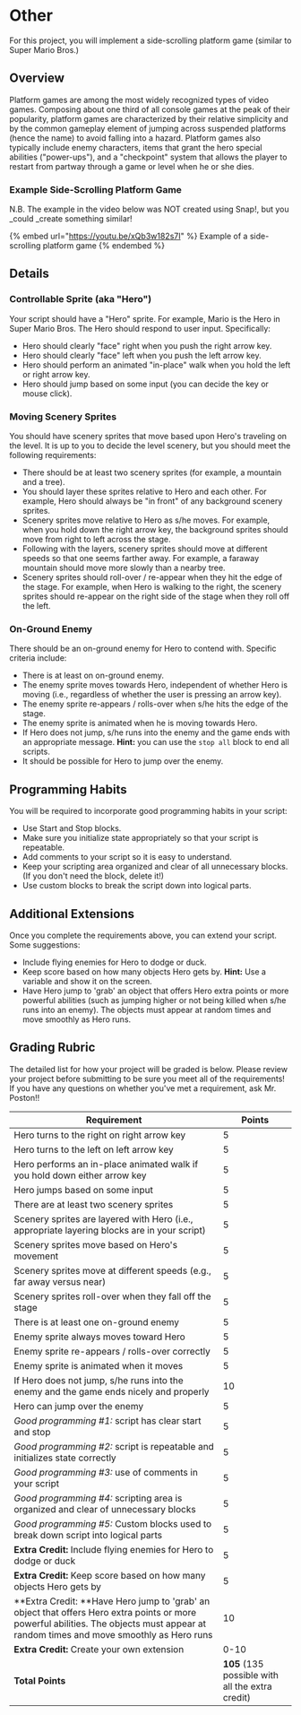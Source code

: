 # Other

For this project, you will implement a side-scrolling platform game (similar to Super Mario Bros.)

## Overview

Platform games are among the most widely recognized types of video games. Composing about one third of all console games at the peak of their popularity, platform games are characterized by their relative simplicity and by the common gameplay element of jumping across suspended platforms (hence the name) to avoid falling into a hazard. Platform games also typically include enemy characters, items that grant the hero special abilities ("power-ups"), and a "checkpoint" system that allows the player to restart from partway through a game or level when he or she dies.

### Example Side-Scrolling Platform Game

N.B. The example in the video below was NOT created using Snap!, but you _could _create something similar!

{% embed url="https://youtu.be/xQb3w182s7I" %}
Example of a side-scrolling platform game
{% endembed %}

## Details

### Controllable Sprite (aka "Hero")

Your script should have a "Hero" sprite. For example, Mario is the Hero in Super Mario Bros. The Hero should respond to user input. Specifically:

* Hero should clearly "face" right when you push the right arrow key.
* Hero should clearly "face" left when you push the left arrow key.
* Hero should perform an animated "in-place" walk when you hold the left or right arrow key.
* Hero should jump based on some input (you can decide the key or mouse click).

### Moving Scenery Sprites

You should have scenery sprites that move based upon Hero's traveling on the level. It is up to you to decide the level scenery, but you should meet the following requirements:

* There should be at least two scenery sprites (for example, a mountain and a tree).
* You should layer these sprites relative to Hero and each other. For example, Hero should always be "in front" of any background scenery sprites.
* Scenery sprites move relative to Hero as s/he moves. For example, when you hold down the right arrow key, the background sprites should move from right to left across the stage.
* Following with the layers, scenery sprites should move at different speeds so that one seems farther away. For example, a faraway mountain should move more slowly than a nearby tree.
* Scenery sprites should roll-over / re-appear when they hit the edge of the stage. For example, when Hero is walking to the right, the scenery sprites should re-appear on the right side of the stage when they roll off the left.

### On-Ground Enemy

There should be an on-ground enemy for Hero to contend with. Specific criteria include:

* There is at least on on-ground enemy.
* The enemy sprite moves towards Hero, independent of whether Hero is moving (i.e., regardless of whether the user is pressing an arrow key).
* The enemy sprite re-appears / rolls-over when s/he hits the edge of the stage.
* The enemy sprite is animated when he is moving towards Hero.
* If Hero does not jump, s/he runs into the enemy and the game ends with an appropriate message. **Hint:** you can use the `stop all` block to end all scripts.
* It should be possible for Hero to jump over the enemy.

## Programming Habits

You will be required to incorporate good programming habits in your script:

* Use Start and Stop blocks.
* Make sure you initialize state appropriately so that your script is repeatable.
* Add comments to your script so it is easy to understand.
* Keep your scripting area organized and clear of all unnecessary blocks. (If you don't need the block, delete it!)
* Use custom blocks to break the script down into logical parts.

## Additional Extensions

Once you complete the requirements above, you can extend your script. Some suggestions:

* Include flying enemies for Hero to dodge or duck.
* Keep score based on how many objects Hero gets by. **Hint:** Use a variable and show it on the screen.
* Have Hero jump to 'grab' an object that offers Hero extra points or more powerful abilities (such as jumping higher or not being killed when s/he runs into an enemy). The objects must appear at random times and move smoothly as Hero runs.

## Grading Rubric

The detailed list for how your project will be graded is below. Please review your project before submitting to be sure you meet all of the requirements! If you have any questions on whether you've met a requirement, ask Mr. Poston!!

| Requirement                                                                                                                                                                           | Points                                           |
| ------------------------------------------------------------------------------------------------------------------------------------------------------------------------------------- | ------------------------------------------------ |
| Hero turns to the right on right arrow key                                                                                                                                            | 5                                                |
| Hero turns to the left on left arrow key                                                                                                                                              | 5                                                |
| Hero performs an in-place animated walk if you hold down either arrow key                                                                                                             | 5                                                |
| Hero jumps based on some input                                                                                                                                                        | 5                                                |
| There are at least two scenery sprites                                                                                                                                                | 5                                                |
| Scenery sprites are layered with Hero (i.e., appropriate layering blocks are in your script)                                                                                          | 5                                                |
| Scenery sprites move based on Hero's movement                                                                                                                                         | 5                                                |
| Scenery sprites move at different speeds (e.g., far away versus near)                                                                                                                 | 5                                                |
| Scenery sprites roll-over when they fall off the stage                                                                                                                                | 5                                                |
| There is at least one on-ground enemy                                                                                                                                                 | 5                                                |
| Enemy sprite always moves toward Hero                                                                                                                                                 | 5                                                |
| Enemy sprite re-appears / rolls-over correctly                                                                                                                                        | 5                                                |
| Enemy sprite is animated when it moves                                                                                                                                                | 5                                                |
| If Hero does not jump, s/he runs into the enemy and the game ends nicely and properly                                                                                                 | 10                                               |
| Hero can jump over the enemy                                                                                                                                                          | 5                                                |
| _Good programming #1:_ script has clear start and stop                                                                                                                                | 5                                                |
| _Good programming #2:_ script is repeatable and initializes state correctly                                                                                                           | 5                                                |
| _Good programming #3:_ use of comments in your script                                                                                                                                 | 5                                                |
| _Good programming #4:_ scripting area is organized and clear of unnecessary blocks                                                                                                    | 5                                                |
| _Good programming #5:_ Custom blocks used to break down script into logical parts                                                                                                     | 5                                                |
| **Extra Credit:** Include flying enemies for Hero to dodge or duck                                                                                                                    | 5                                                |
| **Extra Credit:** Keep score based on how many objects Hero gets by                                                                                                                   | 5                                                |
| **Extra Credit: **Have Hero jump to 'grab' an object that offers Hero extra points or more powerful abilities. The objects must appear at random times and move smoothly as Hero runs | 10                                               |
| **Extra Credit:** Create your own extension                                                                                                                                           | 0-10                                             |
| **Total Points**                                                                                                                                                                      | **105** (135 possible with all the extra credit) |
